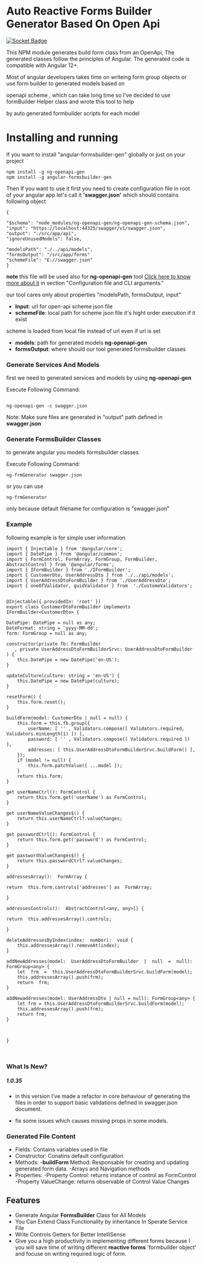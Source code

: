 # Auto Reactive Forms Builder Generator Based On Open Api

[![Socket Badge](https://socket.dev/api/badge/npm/package/angular-formsbuilder-gen)](https://socket.dev/npm/package/angular-formsbuilder-gen)

  

This NPM module generates build form class from an OpenApi, The generated classes follow the principles of Angular. The generated code is compatible with Angular 12+.

  

Most of angular developers takes time on writeing form group objects or use form builder to generated models based on

openapi scheme , which can take long time so I've decided to use formBuilder Helper class and wrote this tool to help

by auto generated formbuilder scripts for each model

  

# Installing and running

If you want to install "angular-formsbuilder-gen" globally or just on your project

```
npm install -g ng-openapi-gen
npm install -g angular-formsbuilder-gen
```

Then If you want to use it first you need to create configuration file in root of your
angular app let's call it **'swagger.json'** which should contains following object

```
{

"$schema": "node_modules/ng-openapi-gen/ng-openapi-gen-schema.json",
"input": "https://localhost:44325/swagger/v1/swagger.json",
"output": "./src/app/api",
"ignoreUnusedModels": false,

"modelsPath": "./../api/models",
"formsOutput": "/src/app/forms"
"schemeFile": "E://swagger.json"
}

```
**note** this file will be used also for **ng-openapi-gen** tool [Click here to know more about it](https://www.npmjs.com/package/ng-openapi-gen  "Click here to know more about it") in section "Configuration file and CLI arguments."

  

our tool cares only about properties "modelsPath, formsOutput, input"

- **Input**: url for open-api scheme json file
- **schemeFile**: local path for scheme json file it's hight order execution if it exist

scheme is loaded from local file instead of url even if url is set
- **models**: path for generated models **ng-openapi-gen**
- **formsOutput**: where should our tool generated formsbuilder classes

  
  

### Generate Services And Models

first we need to generated services and models by using **ng-openapi-gen**

Execute Following Command:

```

ng-openapi-gen -c swagger.json

```

Note: Make sure files are generated in "output" path defined in **swagger.json**

  

### Generate FormsBuilder Classes

to generate angular you models formsbuilder classes

Execute Following Command:

```
ng-frmGenerator swagger.json
```
or you can use
```
ng-frmGenerator
```

only because default filename for configuration is "swagger.json"

### Example

following example is for simple user information
```
import { Injectable } from '@angular/core';
import { DatePipe } from '@angular/common';
import { FormControl, FormArray, FormGroup, FormBuilder, AbstractControl } from '@angular/forms';
import { IFormBuilder } from './IFormBuilder';
import { CustomerDto, UserAddressDto } from './../api/models';
import { UserAddressDtoFormBuilder } from './UserAddressDto';
import { oneOfValidator, guidValidator } from  './CustomeValidators'; 
  

@Injectable({ providedIn: 'root' })
export class CustomerDtoFormBuilder implements IFormBuilder<CustomerDto> {

DatePipe: DatePipe = null as any;
DateFormat: string = 'yyyy-MM-dd';
form: FormGroup = null as any;

constructor(private fb: FormBuilder
   , private UserAddressDtoFormBuilderSrvc: UserAddressDtoFormBuilder
) {
    this.DatePipe = new DatePipe('en-US');
}
  
updateCulture(culture: string = 'en-US') {
	this.DatePipe = new DatePipe(culture);	
}

resetForm() {
	this.form.reset();
}

buildForm(model: CustomerDto | null = null) {
	this.form = this.fb.group({
		userName: [ '' , Validators.compose([ Validators.required, Validators.minLength(1) ]) ],
		password: [ '' , Validators.compose([ Validators.required ]) ],
		addresses: [ this.UserAddressDtoFormBuilderSrvc.buildForm() ],
	});
	if (model != null) {
		this.form.patchValue({ ...model });
	}
	return this.form;
}
 
get userNameCtrl(): FormControl {
	return this.form.get('userName') as FormControl;
}
 
get userNameValueChanges$() {
	return this.userNameCtrl?.valueChanges;
}
   
get passwordCtrl(): FormControl {
	return this.form.get('password') as FormControl;
}

get passwordValueChanges$() {
	return this.passwordCtrl?.valueChanges;
}

addressesArray():  FormArray {

return  this.form.controls['addresses'] as  FormArray;

}

addressesControls():  AbstractControl<any, any>[] {

return  this.addressesArray().controls;

}

deleteAddressesByIndex(index:  number):  void {
	this.addressesArray().removeAt(index);
}

addNewAddresses(model:  UserAddressDtoFormBuilder  |  null  =  null):  FormGroup<any> {
	let  frm  =  this.UserAddressDtoFormBuilderSrvc.buildForm(model);
	this.addressesArray().push(frm);
	return  frm;
}

addNewaddresses(model: UserAddressDto | null = null): FormGroup<any> {
	let frm = this.UserAddressDtoFormBuilderSrvc.buildForm(model);
	this.addressesArray().push(frm);
	return frm;
}

  

}

  

```
### What Is New?  
##### 1.0.35
- in this version I've made a refactor in core behaviour of generating the files in order 
  to support basic validations defined in swagger.json document.
 
 - fix some issues which causes missing props in some models.
 

### Generated File Content

- Fields: Contains variables used in file
- Constructor: Conatins default configuration
- Methods:
	-**buildForm** Method: Responsable for creating and updating generated form data.
	-Arrays and Navigation methods 
- Properties:
-Property Control: returns instance of control as FormControl
-Property ValueChange: returns observable of Control Value Changes

## Features

- Generate Angular **FormsBuilder** Class for All Models
- You Can Extend Class Functionality by inheritance In Sperate Service File
- Write Controls Getters for Better IntelliSense
- Give you a high productivity in implementing different forms because I you will save time of writing different **reactive forms** 'formbuilder object' and focuse on writing required logic of form. 